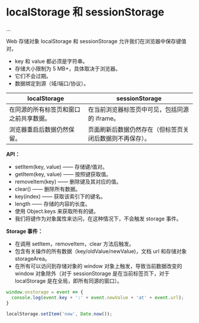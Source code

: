 # localStorage 和 sessionStorage

...



Web 存储对象 localStorage 和 sessionStorage 允许我们在浏览器中保存键值对。

- key 和 value 都必须是字符串。
- 存储大小限制为 5 MB+，具体取决于浏览器。
- 它们不会过期。
- 数据绑定到源（域/端口/协议）。

| localStorage                           | sessionStorage                                           |
| -------------------------------------- | -------------------------------------------------------- |
| 在同源的所有标签页和窗口之前共享数据。 | 在当前浏览器标签页中可见，包括同源的 iframe。            |
| 浏览器重启后数据仍然保留。             | 页面刷新后数据仍然存在（但标签页关闭后数据则不再保存）。 |



**API：**

- setItem(key, value) —— 存储键/值对。
- getItem(key, value) —— 按照键获取值。
- removeItem(key) —— 删除键及其对应的值。
- clear() —— 删除所有数据。
- key(index) —— 获取该索引下的键名。
- length —— 存储的内容的长度。
- 使用 Object.keys 来获取所有的键。
- 我们将键作为对象属性来访问，在这种情况下，不会触发 storage 事件。



**Storage 事件：**

- 在调用 setItem，removeItem，clear 方法后触发。
- 包含有关操作的所有数据（key/oldValue/newValue)，文档 url 和存储对象 storageArea。
- 在所有可以访问到存储对象的 window 对象上触发，导致当前数据改变的 window 对象除外（对于 sessionStorage 是在当前标签页下，对于 localStorage 是在全局，即所有同源的窗口）。

```js
window.onstorage = event => {
  console.log(event.key + ':' + event.newValue + 'at' + event.url);
}

localStorage.setItem('now', Date.now());
```

